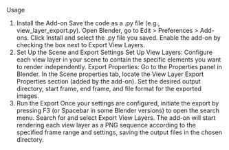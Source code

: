 Usage
1. Install the Add-on
Save the code as a .py file (e.g., view_layer_export.py).
Open Blender, go to Edit > Preferences > Add-ons.
Click Install and select the .py file you saved.
Enable the add-on by checking the box next to Export View Layers.
2. Set Up the Scene and Export Settings
Set Up View Layers: Configure each view layer in your scene to contain the specific elements you want to render independently.
Export Properties:
Go to the Properties panel in Blender.
In the Scene properties tab, locate the View Layer Export Properties section (added by the add-on).
Set the desired output directory, start frame, end frame, and file format for the exported images.
3. Run the Export
Once your settings are configured, initiate the export by pressing F3 (or Spacebar in some Blender versions) to open the search menu.
Search for and select Export View Layers.
The add-on will start rendering each view layer as a PNG sequence according to the specified frame range and settings, saving the output files in the chosen directory.
